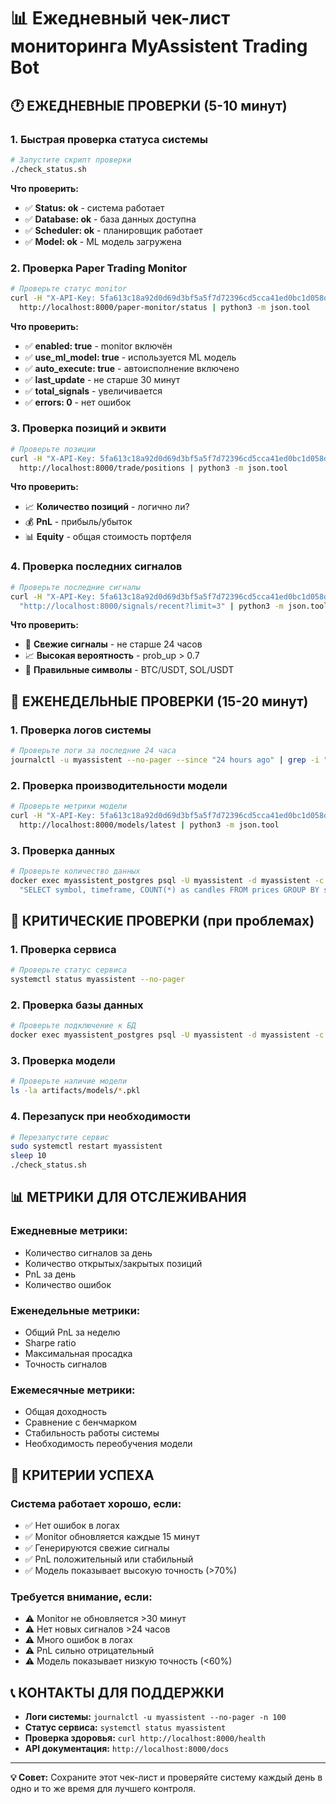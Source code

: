 # 📊 Ежедневный чек-лист мониторинга MyAssistent Trading Bot

## 🕐 **ЕЖЕДНЕВНЫЕ ПРОВЕРКИ (5-10 минут)**

### 1. **Быстрая проверка статуса системы**
```bash
# Запустите скрипт проверки
./check_status.sh
```

**Что проверить:**
- ✅ **Status: ok** - система работает
- ✅ **Database: ok** - база данных доступна
- ✅ **Scheduler: ok** - планировщик работает
- ✅ **Model: ok** - ML модель загружена

### 2. **Проверка Paper Trading Monitor**
```bash
# Проверьте статус monitor
curl -H "X-API-Key: 5fa613c18a92d0d69d3bf5a5f7d72396cd5cca41ed0bc1d058db499107ba6f73" \
  http://localhost:8000/paper-monitor/status | python3 -m json.tool
```

**Что проверить:**
- ✅ **enabled: true** - monitor включён
- ✅ **use_ml_model: true** - используется ML модель
- ✅ **auto_execute: true** - автоисполнение включено
- ✅ **last_update** - не старше 30 минут
- ✅ **total_signals** - увеличивается
- ✅ **errors: 0** - нет ошибок

### 3. **Проверка позиций и эквити**
```bash
# Проверьте позиции
curl -H "X-API-Key: 5fa613c18a92d0d69d3bf5a5f7d72396cd5cca41ed0bc1d058db499107ba6f73" \
  http://localhost:8000/trade/positions | python3 -m json.tool
```

**Что проверить:**
- 📈 **Количество позиций** - логично ли?
- 💰 **PnL** - прибыль/убыток
- 📊 **Equity** - общая стоимость портфеля

### 4. **Проверка последних сигналов**
```bash
# Проверьте последние сигналы
curl -H "X-API-Key: 5fa613c18a92d0d69d3bf5a5f7d72396cd5cca41ed0bc1d058db499107ba6f73" \
  "http://localhost:8000/signals/recent?limit=3" | python3 -m json.tool
```

**Что проверить:**
- 🔔 **Свежие сигналы** - не старше 24 часов
- 📈 **Высокая вероятность** - prob_up > 0.7
- 🎯 **Правильные символы** - BTC/USDT, SOL/USDT

## 🔧 **ЕЖЕНЕДЕЛЬНЫЕ ПРОВЕРКИ (15-20 минут)**

### 1. **Проверка логов системы**
```bash
# Проверьте логи за последние 24 часа
journalctl -u myassistent --no-pager --since "24 hours ago" | grep -i "error\|warning\|failed"
```

### 2. **Проверка производительности модели**
```bash
# Проверьте метрики модели
curl -H "X-API-Key: 5fa613c18a92d0d69d3bf5a5f7d72396cd5cca41ed0bc1d058db499107ba6f73" \
  http://localhost:8000/models/latest | python3 -m json.tool
```

### 3. **Проверка данных**
```bash
# Проверьте количество данных
docker exec myassistent_postgres psql -U myassistent -d myassistent -c \
  "SELECT symbol, timeframe, COUNT(*) as candles FROM prices GROUP BY symbol, timeframe ORDER BY candles DESC;"
```

## 🚨 **КРИТИЧЕСКИЕ ПРОВЕРКИ (при проблемах)**

### 1. **Проверка сервиса**
```bash
# Проверьте статус сервиса
systemctl status myassistent --no-pager
```

### 2. **Проверка базы данных**
```bash
# Проверьте подключение к БД
docker exec myassistent_postgres psql -U myassistent -d myassistent -c "SELECT 1;"
```

### 3. **Проверка модели**
```bash
# Проверьте наличие модели
ls -la artifacts/models/*.pkl
```

### 4. **Перезапуск при необходимости**
```bash
# Перезапустите сервис
sudo systemctl restart myassistent
sleep 10
./check_status.sh
```

## 📊 **МЕТРИКИ ДЛЯ ОТСЛЕЖИВАНИЯ**

### **Ежедневные метрики:**
- Количество сигналов за день
- Количество открытых/закрытых позиций
- PnL за день
- Количество ошибок

### **Еженедельные метрики:**
- Общий PnL за неделю
- Sharpe ratio
- Максимальная просадка
- Точность сигналов

### **Ежемесячные метрики:**
- Общая доходность
- Сравнение с бенчмарком
- Стабильность работы системы
- Необходимость переобучения модели

## 🎯 **КРИТЕРИИ УСПЕХА**

### **Система работает хорошо, если:**
- ✅ Нет ошибок в логах
- ✅ Monitor обновляется каждые 15 минут
- ✅ Генерируются свежие сигналы
- ✅ PnL положительный или стабильный
- ✅ Модель показывает высокую точность (>70%)

### **Требуется внимание, если:**
- ⚠️ Monitor не обновляется >30 минут
- ⚠️ Нет новых сигналов >24 часов
- ⚠️ Много ошибок в логах
- ⚠️ PnL сильно отрицательный
- ⚠️ Модель показывает низкую точность (<60%)

## 📞 **КОНТАКТЫ ДЛЯ ПОДДЕРЖКИ**

- **Логи системы:** `journalctl -u myassistent --no-pager -n 100`
- **Статус сервиса:** `systemctl status myassistent`
- **Проверка здоровья:** `curl http://localhost:8000/health`
- **API документация:** `http://localhost:8000/docs`

---

**💡 Совет:** Сохраните этот чек-лист и проверяйте систему каждый день в одно и то же время для лучшего контроля.
